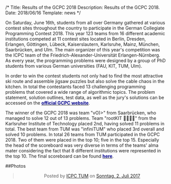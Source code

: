 /*
Title: Results of the GCPC 2018
Description: Results of the GCPC 2018.
Date: 2018/06/16
Template: news
*/

On Saturday, June 16th, students from all over Germany gathered at various contest sites throughout the country to participate in the German Collegiate Programming Contest 2018. This year 123 teams from 16 different academic institutions competed at 11 contest sites located in Berlin, Dresden, Erlangen, Göttingen, Lübeck, Kaiserslautern, Karlsruhe, Mainz, München, Saarbrücken, and Ulm. The main organizer of this year's competition was the ICPC team of the Friedrich-Alexander-Universität Erlangen-Nürnberg. As every year, the programming problems were designed by a group of PhD students from various German universities (FAU, KIT, TUM, Ulm).

In order to win the contest students not only had to find the most attractive ski route and assemble jigsaw puzzles but also solve the cable chaos in the kitchen. In total the contestants faced 13 challenging programming problems that covered a wide range of algorithmic topics. The problem statement, solution outlines, test data, as well as the jury's solutions can be accessed on the [<span style="color:darkblue">**official GCPC website**</span>](http://gcpc.nwerc.eu/gcpc_2018.php).

The winner of the GCPC 2018 was team "vO)>" from Saarbrücken, who managed to solve 12 out of 13 problems. Team "rootKIT 👨👨‍💻👨" from the Karlsruher Institute of Technology placed 2nd, having solved 11 problems in total. The best team from TUM was "infiniTUM" who placed 3rd overall and solved 10 problems. In total 26 teams from TUM participated in the GCPC 2018. Two of them were placed in the top 10; five in the top 15. Especially the head of the scoreboard was very diverse in terms of the teams' alma mater considering the fact that 8 different institutions were represented in the top 10. The final scoreboard can be found [<span style="color:darkblue">**here**</span>](http://gcpc.nwerc.eu/gcpc_2018.php).



##Photos

<div style="text-align: center;">
<div class="fb-post" data-href="https://www.facebook.com/media/set/?set=a.1263992243736252.1073741842.138869482915206&type=1&l=4cf6b455e5" data-width="1000"><div class="fb-xfbml-parse-ignore"><blockquote cite="https://www.facebook.com/media/set/?set=a.1263992243736252.1073741842.138869482915206&type=1&l=4cf6b455e5">Posted by <a href="https://www.facebook.com/IcpcTum/">ICPC TUM</a> on&nbsp;<a href="https://www.facebook.com/media/set/?set=a.1263992243736252.1073741842.138869482915206&type=1&l=4cf6b455e5">Sonntag, 2. Juli 2017</a></blockquote></div></div>
</div>


